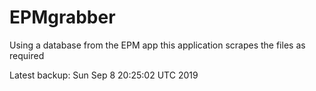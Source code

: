 # EPMgrabber
Using a database from the EPM app this application scrapes the files as required


Latest backup: Sun Sep 8 20:25:02 UTC 2019
